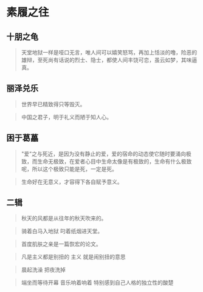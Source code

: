 # 素履之往

## 十朋之龟

> 天堂地狱一样是哑口无言，唯人间可以嬉笑怒骂，再加上恬淡的噜，险恶的雄辩，至死尚有话说的烈士、隐士，都使人间丰饶可恋，虽云如梦，其味逼真。

## 丽泽兑乐

> 世界早已精致得只等毁灭。

> 中国之君子，明于礼义而陋于知人心。

## 困于葛藟

> "爱"之与死近，是因为没有静止的爱，爱的宿命的动态使它随时要涌向极致，而生命无极致，在爱者心目中生命太像是有极致的，生命有什么极致呢，所以这个极致只能是死，一定是死。

> 生命好在无意义，才容得下各自赋予意义。

## 二辑

> 秋天的风都是从往年的秋天吹来的。

> 骑着白马入地狱 叼着纸烟进天堂。

> 首度肌肤之亲是一篇恢宏的论文。

> 凡是主义都是别扭的 主义 就是闹别扭的意思

> 晨起洗澡 把夜洗掉

> 端坐而等待开幕 音乐响着响着 特别感到自己人格的独立性的酸楚
